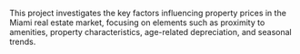 This project investigates the key factors influencing property prices in the Miami real estate market, focusing on elements such as proximity to amenities, property characteristics, age-related depreciation, and seasonal trends.
